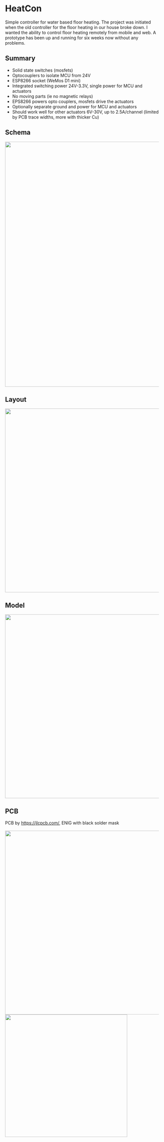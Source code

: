# HeatCon
Simple controller for water based floor heating.
The project was initiated when the old controller for the floor heating in our house broke down. I wanted the ability to control floor heating remotely from mobile and web. A prototype has been up and running for six weeks now without any problems.

## Summary
* Solid state switches (mosfets)
* Optocouplers to isolate MCU from 24V
* ESP8266 socket (WeMos D1 mini)
* Integrated switching power 24V-3.3V, single power for MCU and actuators
* No moving parts (ie no magnetic relays)
* EPS8266 powers opto couplers, mosfets drive the actuators
* Optionally separate ground and power for MCU and actuators
* Should work well for other actuators 6V-30V, up to 2.5A/channel (limited by PCB trace widths, more with thicker Cu)

## Schema
<img src="https://hvrd.com/images/heatcon/schematic.svg" width="800">

## Layout
<img src="https://hvrd.com/images/heatcon/layout.png" width="600">

## Model
<img src="https://hvrd.com/images/heatcon/model.png" width="600">

## PCB
PCB by https://jlcpcb.com/, ENIG with black solder mask
<br/><br/>
<img src="https://hvrd.com/images/heatcon/stack.jpeg" width="600">
<img src="https://hvrd.com/images/heatcon/testbench.jpeg" width="400">

